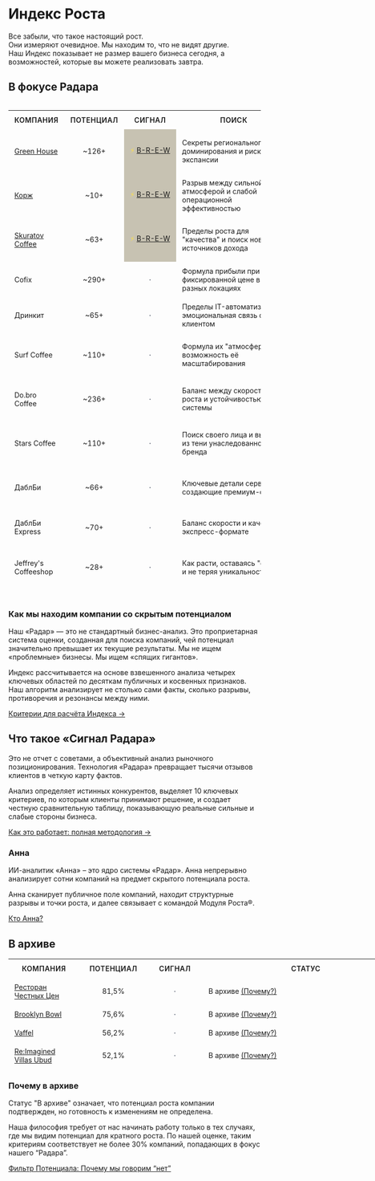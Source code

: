 # Индекс Роста 

Все забыли, что такое настоящий рост. <br>
Они измеряют очевидное. Мы находим то, что не видят другие. <br>
Наш Индекс показывает не размер вашего бизнеса сегодня, а возможностей, которые вы можете реализовать завтра.

## В фокусе Радара

<style>
  /*
    Магия адаптивности:
    Мы используем переменные VitePress (--vp-c-...),
    которые автоматически меняют цвет для темной и светлой тем.
    Это гарантирует, что текст всегда будет читаемым.
  */
  .radar-table-container {
    width: 100%;
    overflow-x: auto;
    -webkit-overflow-scrolling: touch;
  }
  
  .radar-table-html {
    width: 100%;
    border-collapse: separate;
    border-spacing: 0;
    table-layout: fixed;
  }
  
  .radar-table-html th, .radar-table-html td {
    padding: 12px 15px;
    border-bottom: 1px solid var(--vp-c-divider);
  }
  
  .radar-table-html th {
    text-transform: uppercase;
    font-size: 12px;
    font-weight: 600;
    letter-spacing: 0.5px;
    color: var(--vp-c-text-2);
  }
  
  .radar-table-html th a {
    color: inherit;
    text-decoration: none;
    border-bottom: 1px dotted var(--vp-c-text-3);
  }
  
  .radar-table-html th a:hover {
    color: var(--vp-c-text-1);
    border-bottom-color: var(--vp-c-text-1);
  }
  
  .radar-table-html th:nth-child(2), .radar-table-html td:nth-child(2),
  .radar-table-html th:nth-child(3), .radar-table-html td:nth-child(3) {
    text-align: center;
  }
  
  /* Оптимизированная ширина столбцов для десктопа */
  .radar-table-html th:nth-child(1), .radar-table-html td:nth-child(1) { width: 13%; } /* Компания */
  .radar-table-html th:nth-child(2), .radar-table-html td:nth-child(2) { width: 7%; }  /* Потенциал */
  .radar-table-html th:nth-child(3), .radar-table-html td:nth-child(3) { width: 10%; } /* Сигнал */
  .radar-table-html th:nth-child(4), .radar-table-html td:nth-child(4) { width: 40%; } /* Поиск */
  .radar-table-html th:nth-child(5), .radar-table-html td:nth-child(5) { width: 22%; } /* Цели */
  .radar-table-html th:nth-child(6), .radar-table-html td:nth-child(6) { width: 8%; }  /* Статус */
  
  /* Запрет переноса для столбцов Сигнал и Статус */
  .radar-table-html th:nth-child(3), .radar-table-html td:nth-child(3),
  .radar-table-html th:nth-child(6), .radar-table-html td:nth-child(6) {
    white-space: nowrap;
  }
  
  .signal-active-symbol {
    color: #fde047;
  }
  
  .signal-passive-symbol {
    color: #6b7280;
    font-weight: bold;
  }
  
  .highlight-signal-cell {
     background-color: rgba(74, 58, 6, 0.3);
  }
  
  /* Адаптивность для планшетов - добавляем горизонтальную прокрутку */
  @media (max-width: 1024px) {
    .radar-table-html {
      min-width: 800px;
    }
    
    .radar-table-html th, .radar-table-html td {
      padding: 10px 12px;
      font-size: 14px;
    }
  }
  
  /* Адаптивность для мобильных */
  @media (max-width: 768px) {
    .radar-table-html {
      min-width: 700px;
      font-size: 13px;
    }
    
    .radar-table-html th, .radar-table-html td {
      padding: 8px 10px;
    }
    
    .radar-table-html th {
      font-size: 11px;
    }
  }
  
  /* Для очень узких экранов */
  @media (max-width: 480px) {
    .radar-table-html {
      min-width: 600px;
      font-size: 12px;
    }
    
    .radar-table-html th, .radar-table-html td {
      padding: 6px 8px;
    }
    
    .radar-table-html th {
      font-size: 10px;
    }
  }
</style>

<div class="radar-table-container">
  <table class="radar-table-html">
    <thead>
      <tr>
        <th>Компания</th>
        <th><a href="/radar/overview.html#как-мы-находим-компании-со-скрытым-потенциалом">Потенциал</a></th>
        <th><a href="/radar/overview.html#что-такое-«сигнал-радара»">Сигнал</a></th>
        <th>Поиск</th>
        <th>Цели</th>
        <th><a href="/radar/overview.html#почему-в-архиве">Статус</a></th>
      </tr>
    </thead>
    <tbody>
      <tr>
        <td><a href="https://grnhs.ru/" target="_blank" rel="noopener noreferrer">Green House</a></td>
        <td>~126+</td>
        <td class="highlight-signal-cell"><span class="signal-active-symbol">⚡</span> <a href="https://runscale.ru/brew/run.html">B-R-E-W</a></td>
        <td>Секреты регионального доминирования и риски экспансии</td>
        <td>Формула успеха, Ключевые элементы, Адаптация</td>
        <td>В фокусе</td>
      </tr>
      <tr>
        <td><a href="https://korzhcoffee.ru/" target="_blank" rel="noopener noreferrer">Корж</a></td>
        <td>~10+</td>
        <td class="highlight-signal-cell"><span class="signal-active-symbol">⚡</span> <a href="https://runscale.ru/brew/run.html">B-R-E-W</a></td>
        <td>Разрыв между сильной атмосферой и слабой операционной эффективностью</td>
        <td>Скорость, Стабильность, Качество продукта</td>
        <td>В фокусе</td>
      </tr>
      <tr>
        <td><a href="https://skuratovcoffee.ru/" target="_blank" rel="noopener noreferrer">Skuratov Coffee</a></td>
        <td>~63+</td>
        <td class="highlight-signal-cell"><span class="signal-active-symbol">⚡</span> <a href="https://runscale.ru/brew/run.html">B-R-E-W</a></td>
        <td>Пределы роста для "качества" и поиск новых источников дохода</td>
        <td>Спрос на качество, Монетизация, Пределы ниши</td>
        <td>В фокусе</td>
      </tr>
      <tr>
        <td>Cofix</td>
        <td>~290+</td>
        <td><span class="signal-passive-symbol">·</span></td>
        <td>Формула прибыли при фиксированной цене в разных локациях</td>
        <td>Выбор локации, Трафик, Прибыль точки</td>
        <td>В фокусе</td>
      </tr>
      <tr>
        <td>Дринкит</td>
        <td>~65+</td>
        <td><span class="signal-passive-symbol">·</span></td>
        <td>Пределы IT-автоматизации и эмоциональная связь с клиентом</td>
        <td>Поведение гостей, Сценарии, Сбои системы</td>
        <td>В фокусе</td>
      </tr>
      <tr>
        <td>Surf Coffee</td>
        <td>~110+</td>
        <td><span class="signal-passive-symbol">·</span></td>
        <td>Формула их "атмосферы" и возможность её масштабирования</td>
        <td>Измерение "атмосферы", Ядро бренда, Рост без потерь</td>
        <td>В фокусе</td>
      </tr>
      <tr>
        <td>Do.bro Coffee</td>
        <td>~236+</td>
        <td><span class="signal-passive-symbol">·</span></td>
        <td>Баланс между скоростью роста и устойчивостью системы</td>
        <td>Скорость роста, Точность операций, Стабильность</td>
        <td>В фокусе</td>
      </tr>
      <tr>
        <td>Stars Coffee</td>
        <td>~110+</td>
        <td><span class="signal-passive-symbol">·</span></td>
        <td>Поиск своего лица и выход из тени унаследованного бренда</td>
        <td>Поиск идентичности, Продукты, Реакция рынка</td>
        <td>В фокусе</td>
      </tr>
      <tr>
        <td>ДаблБи</td>
        <td>~66+</td>
        <td><span class="signal-passive-symbol">·</span></td>
        <td>Ключевые детали сервиса, создающие премиум-опыт</td>
        <td>Ключевые детали, Влияние мелочей, Карта сервиса</td>
        <td>В фокусе</td>
      </tr>
      <tr>
        <td>ДаблБи Express</td>
        <td>~70+</td>
        <td><span class="signal-passive-symbol">·</span></td>
        <td>Баланс скорости и качества в экспресс-формате</td>
        <td>Скорость, Стабильность, Качество опыта</td>
        <td>В фокусе</td>
      </tr>
      <tr>
        <td>Jeffrey's Coffeeshop</td>
        <td>~28+</td>
        <td><span class="signal-passive-symbol">·</span></td>
        <td>Как расти, оставаясь "своим" и не теряя уникальности</td>
        <td>Новая аудитория, Ценности, Расширение круга</td>
        <td>В фокусе</td>
      </tr>
    </tbody>
  </table>
</div>


### Как мы находим компании со скрытым потенциалом
Наш «Радар» — это не стандартный бизнес-анализ. Это проприетарная система оценки, созданная для поиска компаний, чей потенциал значительно превышает их текущие результаты. Мы не ищем «проблемные» бизнесы. Мы ищем «спящих гигантов».

Индекс рассчитывается на основе взвешенного анализа четырех ключевых областей по десяткам публичных и косвенных признаков. Наш алгоритм анализирует не столько сами факты, сколько разрывы, противоречия и резонансы между ними.

[Критерии для расчёта Индекса →](/radar/scale_index)

## Что такое «Сигнал Радара»
Это не отчет с советами, а объективный анализ рыночного позиционирования. Технология «Радара» превращает тысячи отзывов клиентов в четкую карту фактов.

Анализ определяет истинных конкурентов, выделяет 10 ключевых критериев, по которым клиенты принимают решение, и создает честную сравнительную таблицу, показывающую реальные сильные и слабые стороны бизнеса.

[Как это работает: полная методология →](/radar/signal/how-it-works)

### Анна

ИИ-аналитик «Анна» – это ядро системы «Радар». Анна непрерывно анализирует сотни компаний на предмет скрытого потенциала роста. 

Анна сканирует публичное поле компаний, находит структурные разрывы и точки роста, и далее связывает с командой Модуля Роста®.

[Кто Анна?](/radar/who-is-anna)


## В архиве

<table class="radar-table-html">
  <thead>
    <tr>
      <th>Компания</th>
      <th><a href="/radar/overview.html#как-мы-находим-компании-со-скрытым-потенциалом">Потенциал</a></th>
      <th><a href="/radar/overview.html#что-такое-«сигнал-радара»">Сигнал</a></th>
      <th><a href="/radar/overview.html#почему-в-архиве">Статус</a></th>
    </tr>
  </thead>
  <tbody>
    <tr>
      <td><a href="https://rchc.ru/" target="_blank" rel="noopener noreferrer">Ресторан Честных Цен</a></td>
      <td>81,5%</td>
      <td><span class="signal-passive-symbol">·</span></td>
      <td>В архиве <a href="/radar/overview.html#почему-в-архиве">(Почему?)</a></td>
    </tr>
    <tr>
      <td><a href="https://brooklynbowl.ru/" target="_blank" rel="noopener noreferrer">Brooklyn Bowl</a></td>
      <td>75,6%</td>
      <td><span class="signal-passive-symbol">·</span></td>
      <td>В архиве <a href="/radar/overview.html#почему-в-архиве">(Почему?)</a></td>
    </tr>
    <tr>
      <td><a href="https://vaffel.ru/" target="_blank" rel="noopener noreferrer">Vaffel</a></td>
      <td>56,2%</td>
      <td><span class="signal-passive-symbol">·</span></td>
      <td>В архиве <a href="/radar/overview.html#почему-в-архиве">(Почему?)</a></td>
    </tr>
    <tr>
      <td><a href="https://reimaginedvillas.com/" target="_blank" rel="noopener noreferrer">Re:Imagined Villas Ubud</a></td>
      <td>52,1%</td>
      <td><span class="signal-passive-symbol">·</span></td>
      <td>В архиве <a href="/radar/overview.html#почему-в-архиве">(Почему?)</a></td>
    </tr>
  </tbody>
</table>

### Почему в архиве

Статус "В архиве" означает, что потенциал роста компании подтвержден, но готовность к изменениям не определена.

Наша философия требует от нас начинать работу только в тех случаях, где мы видим потенциал для кратного роста. По нашей оценке, таким критериям соответствует не более 30% компаний, попадающих в фокус нашего “Радара”.

[Фильтр Потенциала: Почему мы говорим “нет”](/radar/filter)
